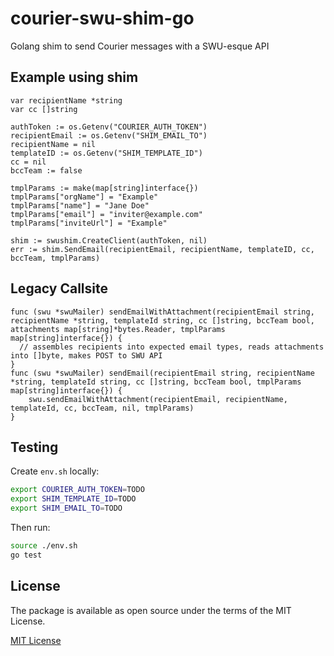 # courier-swu-shim-go

Golang shim to send Courier messages with a SWU-esque API

## Example using shim

```golang
var recipientName *string
var cc []string

authToken := os.Getenv("COURIER_AUTH_TOKEN")
recipientEmail := os.Getenv("SHIM_EMAIL_TO")
recipientName = nil
templateID := os.Getenv("SHIM_TEMPLATE_ID")
cc = nil
bccTeam := false

tmplParams := make(map[string]interface{})
tmplParams["orgName"] = "Example"
tmplParams["name"] = "Jane Doe"
tmplParams["email"] = "inviter@example.com"
tmplParams["inviteUrl"] = "Example"

shim := swushim.CreateClient(authToken, nil)
err := shim.SendEmail(recipientEmail, recipientName, templateID, cc, bccTeam, tmplParams)
```

## Legacy Callsite

```golang
func (swu *swuMailer) sendEmailWithAttachment(recipientEmail string, recipientName *string, templateId string, cc []string, bccTeam bool, attachments map[string]*bytes.Reader, tmplParams map[string]interface{}) {
  // assembles recipients into expected email types, reads attachments into []byte, makes POST to SWU API
}
func (swu *swuMailer) sendEmail(recipientEmail string, recipientName *string, templateId string, cc []string, bccTeam bool, tmplParams map[string]interface{}) {
	swu.sendEmailWithAttachment(recipientEmail, recipientName, templateId, cc, bccTeam, nil, tmplParams)
}
```

## Testing

Create `env.sh` locally:

```bash
export COURIER_AUTH_TOKEN=TODO
export SHIM_TEMPLATE_ID=TODO
export SHIM_EMAIL_TO=TODO
```

Then run:

```bash
source ./env.sh
go test
```

## License
The package is available as open source under the terms of the MIT License.

[MIT License](http://www.opensource.org/licenses/mit-license.php)
